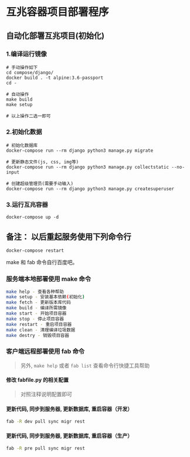 互兆容器项目部署程序
=================

自动化部署互兆项目(初始化)
----------------------

### 1.编译运行镜像

```
# 手动操作如下
cd compose/django/
docker build . -t alpine:3.6-passport
cd -

# 自动操作
make build
make setup

# 以上操作二选一即可
```

### 2.初始化数据

```
# 初始化数据库
docker-compose run --rm django python3 manage.py migrate

# 更新静态文件(js, css, img等)
docker-compose run --rm django python3 manage.py collectstatic --no-input

# 创建超级管理员(需要手动输入)
docker-compose run --rm django python3 manage.py createsuperuser
```

### 3.运行互兆容器

```
docker-compose up -d
```

备注： 以后重起服务使用下列命令行
----------------------------

```
docker-compose restart
```

make 和 fab 命令自行百度吧。

### 服务端本地部署使用 make 命令
```bash
make help - 查看各种帮助
make setup - 安装基本依赖(初始化)
make fetch - 更新版本库代码
make build - 编译所需镜像
make start - 开始项目容器
make stop - 停止项目容器
make restart - 重启项目容器
make clean - 清理编译垃圾数据
make destry - 销毁项目容器
```

### 客户端远程部署使用 fab 命令
> 另外, `make help` 或者 `fab list` 查看命令行快捷工具帮助

#### 修改 fabfile.py 的相关配置
> 对照注释说明配置即可

#### 更新代码, 同步到服务器, 更新数据库, 重启容器（开发）
```bash
fab -R dev pull sync migr rest
```

#### 更新代码, 同步到服务器, 更新数据库, 重启容器（生产）
```bash
fab -R pre pull sync migr rest
```
